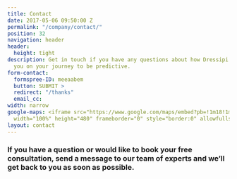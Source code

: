 ```yaml
---
title: Contact
date: 2017-05-06 09:50:00 Z
permalink: "/company/contact/"
position: 32
navigation: header
header:
  height: tight
description: Get in touch if you have any questions about how Dressipi can help start
  you on your journey to be predictive.
form-contact:
  formspree-ID: meeaabem
  button: SUBMIT >
  redirect: "/thanks"
  email_cc: 
width: narrow
google-maps: <iframe src="https://www.google.com/maps/embed?pb=!1m18!1m12!1m3!1d2482.711712189428!2d-0.14440268442472518!3d51.51850477963702!2m3!1f0!2f0!3f0!3m2!1i1024!2i768!4f13.1!3m3!1m2!1s0x48761ad5966688f5%3A0x7f597ce753ed6230!2s85%20Great%20Portland%20St%2C%20London%20W1W%207LT!5e0!3m2!1sen!2suk!4v1593432508487!5m2!1sen!2suk"
  width="100%" height="480" frameborder="0" style="border:0" allowfullscreen></iframe>
layout: contact
---
```


### If you have a question or would like to book your free consultation, send a message to our team of experts and we’ll get back to you as soon as possible.
